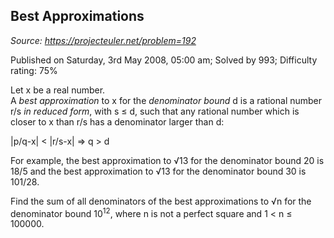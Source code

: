 Best Approximations
-------------------

*Source: https://projecteuler.net/problem=192*

Published on Saturday, 3rd May 2008, 05:00 am; Solved by 993; Difficulty
rating: 75%

Let x be a real number.\
 A *best approximation* to x for the *denominator bound* d is a rational
number r/s *in reduced form*, with s ≤ d, such that any rational number
which is closer to x than r/s has a denominator larger than d:

|p/q-x| \< |r/s-x| ⇒ q \> d

For example, the best approximation to √13 for the denominator bound 20
is 18/5 and the best approximation to √13 for the denominator bound 30
is 101/28.

Find the sum of all denominators of the best approximations to √n for
the denominator bound 10<sup>12</sup>, where n is not a perfect square and 1 \< n
≤ 100000.
